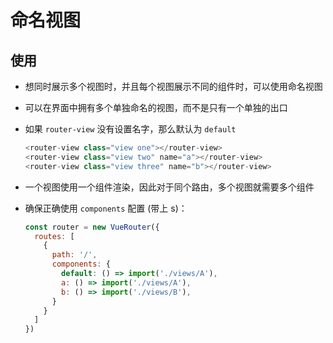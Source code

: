 # 命名视图

## 使用

+ 想同时展示多个视图时，并且每个视图展示不同的组件时，可以使用命名视图

+ 可以在界面中拥有多个单独命名的视图，而不是只有一个单独的出口

+ 如果 `router-view` 没有设置名字，那么默认为 `default`

  ```js
  <router-view class="view one"></router-view>
  <router-view class="view two" name="a"></router-view>
  <router-view class="view three" name="b"></router-view>
  ```

+ 一个视图使用一个组件渲染，因此对于同个路由，多个视图就需要多个组件

+ 确保正确使用 `components` 配置 (带上 s)：

  ```js
  const router = new VueRouter({
    routes: [
      {
        path: '/',
        components: {
          default: () => import('./views/A'),
          a: () => import('./views/A'),
          b: () => import('./views/B'),
        }
      }
    ]
  })
  ```
